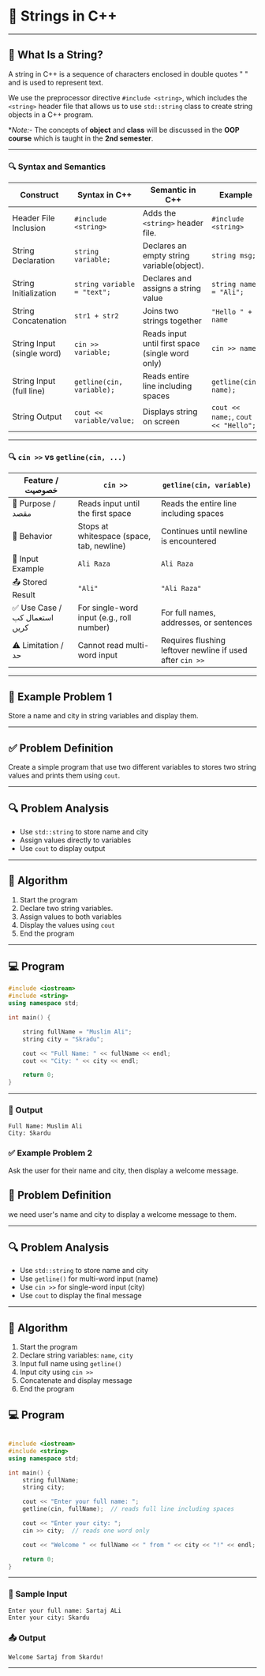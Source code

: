 # 🧵 Strings in C++

---

## 📌 What Is a String?

A string in C++ is a sequence of characters enclosed in double quotes " " and is used to represent text.


We use the preprocessor directive `#include <string>`, which includes the `<string>` header file that allows us to use `std::string` class to create string objects in a C++ program.

**Note:-* The concepts of **object** and **class** will be discussed in the **OOP course** which is taught in the **2nd semester**.

---

### 🔍 Syntax and Semantics

| Construct              | Syntax in C++                     | Semantic in C++                                                   | Example                                      |
|------------------------|-----------------------------------|-------------------------------------------------------------------|----------------------------------------------|
| Header File Inclusion  | `#include <string>`               | Adds the `<string>` header file.                                  | `#include <string>`                          |
| String Declaration     | `string variable;`                | Declares an empty string variable(object).                                 | `string msg;`                                |
| String Initialization  | `string variable = "text";`       | Declares and assigns a string value                               | `string name = "Ali";`                       |
| String Concatenation   | `str1 + str2`                     | Joins two strings together                                        | `"Hello " + name`                            |
| String Input (single word) | `cin >> variable;`            | Reads input until first space (single word only)                  | `cin >> name;`                               |
| String Input (full line)   | `getline(cin, variable);`     | Reads entire line including spaces                                | `getline(cin, name);`                        |
| String Output          | `cout << variable/value;`               | Displays string on screen                                         | `cout << name;`, `cout << "Hello";`                            |


---

### 🔍 `cin >>` vs `getline(cin, ...)`

| Feature / خصوصیت         | `cin >>`                                      | `getline(cin, variable)`                                  |
|--------------------------|-----------------------------------------------|------------------------------------------------------------|
| 📌 Purpose / مقصد         | Reads input until the first space             | Reads the entire line including spaces                     |
| 🧠 Behavior               | Stops at whitespace (space, tab, newline)     | Continues until newline is encountered                     |
| 🧪 Input Example          | `Ali Raza`                                    | `Ali Raza`                                                 |
| 📤 Stored Result          | `"Ali"`                                       | `"Ali Raza"`                                               |
| ✅ Use Case / استعمال کب کریں | For single-word input (e.g., roll number)     | For full names, addresses, or sentences                    |
| ⚠️ Limitation / حد         | Cannot read multi-word input                  | Requires flushing leftover newline if used after `cin >>`  |

---

## 🧩 Example Problem 1  

Store a name and city in string variables and display them.  

---

## ✅ Problem Definition  

Create a simple program that use two different variables to stores two string values and prints them using `cout`.  

---

## 🔍 Problem Analysis  
- Use `std::string` to store name and city  
- Assign values directly to variables  
- Use `cout` to display output

---

## 🧮 Algorithm  
1. Start the program  
2. Declare two string variables.  
3. Assign values to both variables  
4. Display the values using `cout`  
5. End the program

---

## 💻 Program

```cpp
#include <iostream>
#include <string>
using namespace std;

int main() {

    string fullName = "Muslim Ali";
    string city = "Skradu";

    cout << "Full Name: " << fullName << endl;
    cout << "City: " << city << endl;

    return 0;
}
```

---

### 🧪 Output
```
Full Name: Muslim Ali
City: Skardu
```


### ✅ Example Problem 2

Ask the user for their name and city, then display a welcome message.  

## 🧩 Problem Definition  

we need user's name and city to display a welcome message to them.  

---

## 🔍 Problem Analysis  
- Use `std::string` to store name and city
- Use `getline()` for multi-word input (name)  
- Use `cin >>` for single-word input (city)  
- Use `cout` to display the final message  

---

## 🧮 Algorithm  
1. Start the program  
2. Declare string variables: `name`, `city`  
3. Input full name using `getline()`    
5. Input city using `cin >>`  
6. Concatenate and display message  
7. End the program

## 💻 Program

```cpp

#include <iostream>
#include <string>
using namespace std;

int main() {
    string fullName;  
    string city; 

    cout << "Enter your full name: ";
    getline(cin, fullName);  // reads full line including spaces

    cout << "Enter your city: ";
    cin >> city;  // reads one word only

    cout << "Welcome " << fullName << " from " << city << "!" << endl;

    return 0;
}

```
---

### 🧪 Sample Input
```
Enter your full name: Sartaj ALi
Enter your city: Skardu
```

### 📤 Output
```
Welcome Sartaj from Skardu!
```

---




````

